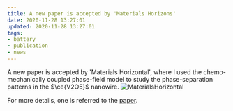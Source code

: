 ```yaml
---
title: A new paper is accepted by 'Materials Horizons'
date: 2020-11-28 13:27:01
updated: 2020-11-28 13:27:01
tags:
- battery
- publication
- news
---
```


A new paper is accepted by 'Materials Horizontal', where I used the chemo-mechanically coupled phase-field model to study the phase-separation patterns in the  $\ce{V2O5}$ nanowire.
![MaterialsHorizontal](/images/MaterialsHorizons-2020.gif)

For more details, one is referred to the [paper](https://doi.org/10.1039/D0MH01240H).
